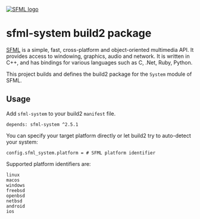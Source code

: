 [![SFML logo](https://www.sfml-dev.org/images/logo.png)](https://www.sfml-dev.org)

# sfml-system build2 package

[SFML](https://www.sfml-dev.org) is a simple, fast, cross-platform and object-oriented multimedia API. It provides access to windowing, graphics, audio and network. It is written in C++, and has bindings for various languages such as C, .Net, Ruby, Python.

This project builds and defines the build2 package for the `System` module of SFML.

## Usage

Add `sfml-system` to your build2 `manifest` file.

```
depends: sfml-system ^2.5.1
```

You can specify your target platform directly or let build2 try to auto-detect your system:

```
config.sfml_system.platform = # SFML platform identifier
```

Supported platform identifiers are:

```
linux
macos
windows
freebsd
openbsd
netbsd
android
ios
```